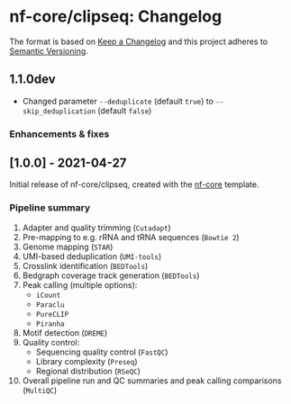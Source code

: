 # nf-core/clipseq: Changelog

The format is based on [Keep a Changelog](https://keepachangelog.com/en/1.0.0/)
and this project adheres to [Semantic Versioning](https://semver.org/spec/v2.0.0.html).

## 1.1.0dev

* Changed parameter `--deduplicate` (default `true`) to `--skip_deduplication` (default `false`)

### Enhancements & fixes

## [1.0.0] - 2021-04-27

Initial release of nf-core/clipseq, created with the [nf-core](https://nf-co.re/) template.

### Pipeline summary

1. Adapter and quality trimming (`Cutadapt`)
2. Pre-mapping to e.g. rRNA and tRNA sequences (`Bowtie 2`)
3. Genome mapping (`STAR`)
4. UMI-based deduplication (`UMI-tools`)
5. Crosslink identification (`BEDTools`)
6. Bedgraph coverage track generation (`BEDTools`)
7. Peak calling (multiple options):
    * `iCount`
    * `Paraclu`
    * `PureCLIP`
    * `Piranha`
8. Motif detection (`DREME`)
9. Quality control:
    * Sequencing quality control (`FastQC`)
    * Library complexity (`Preseq`)
    * Regional distribution (`RSeQC`)
10. Overall pipeline run and QC summaries and peak calling comparisons (`MultiQC`)
